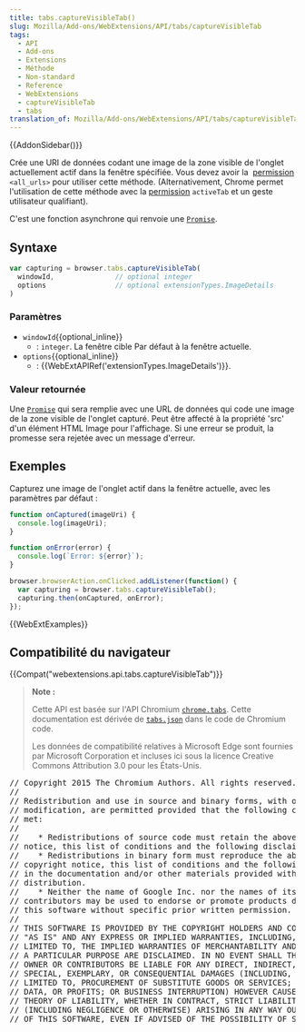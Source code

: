```yaml
---
title: tabs.captureVisibleTab()
slug: Mozilla/Add-ons/WebExtensions/API/tabs/captureVisibleTab
tags:
  - API
  - Add-ons
  - Extensions
  - Méthode
  - Non-standard
  - Reference
  - WebExtensions
  - captureVisibleTab
  - tabs
translation_of: Mozilla/Add-ons/WebExtensions/API/tabs/captureVisibleTab
---
```

{{AddonSidebar()}}

Crée une URI de données codant une image de la zone visible de l'onglet actuellement actif dans la fenêtre spécifiée. Vous devez avoir la  [permission](/fr/Add-ons/WebExtensions/manifest.json/permissions) `<all_urls>` pour utiliser cette méthode. (Alternativement, Chrome permet l'utilisation de cette méthode avec la [permission](/fr/Add-ons/WebExtensions/manifest.json/permissions) `activeTab` et un geste utilisateur qualifiant).

C'est une fonction asynchrone qui renvoie une [`Promise`](/fr/docs/Web/JavaScript/Reference/Objets_globaux/Promise).

## Syntaxe

```js
var capturing = browser.tabs.captureVisibleTab(
  windowId,               // optional integer
  options                 // optional extensionTypes.ImageDetails
)
```

### Paramètres

- `windowId`{{optional_inline}}
  - : `integer`. La fenêtre cible Par défaut à la fenêtre actuelle.
- `options`{{optional_inline}}
  - : {{WebExtAPIRef('extensionTypes.ImageDetails')}}.

### Valeur retournée

Une [`Promise`](/fr/docs/Web/JavaScript/Reference/Objets_globaux/Promise) qui sera remplie avec une URL de données qui code une image de la zone visible de l'onglet capturé. Peut être affecté à la propriété 'src' d'un élément HTML Image pour l'affichage. Si une erreur se produit, la promesse sera rejetée avec un message d'erreur.

## Exemples

Capturez une image de l'onglet actif dans la fenêtre actuelle, avec les paramètres par défaut :

```js
function onCaptured(imageUri) {
  console.log(imageUri);
}

function onError(error) {
  console.log(`Error: ${error}`);
}

browser.browserAction.onClicked.addListener(function() {
  var capturing = browser.tabs.captureVisibleTab();
  capturing.then(onCaptured, onError);
});
```

{{WebExtExamples}}

## Compatibilité du navigateur

{{Compat("webextensions.api.tabs.captureVisibleTab")}}

> **Note :**
>
> Cette API est basée sur l'API Chromium [`chrome.tabs`](https://developer.chrome.com/extensions/tabs#method-executeScript). Cette documentation est dérivée de [`tabs.json`](https://chromium.googlesource.com/chromium/src/+/master/chrome/common/extensions/api/tabs.json) dans le code de Chromium code.
>
> Les données de compatibilité relatives à Microsoft Edge sont fournies par Microsoft Corporation et incluses ici sous la licence Creative Commons Attribution 3.0 pour les États-Unis.

<div class="hidden"><pre>// Copyright 2015 The Chromium Authors. All rights reserved.
//
// Redistribution and use in source and binary forms, with or without
// modification, are permitted provided that the following conditions are
// met:
//
//    * Redistributions of source code must retain the above copyright
// notice, this list of conditions and the following disclaimer.
//    * Redistributions in binary form must reproduce the above
// copyright notice, this list of conditions and the following disclaimer
// in the documentation and/or other materials provided with the
// distribution.
//    * Neither the name of Google Inc. nor the names of its
// contributors may be used to endorse or promote products derived from
// this software without specific prior written permission.
//
// THIS SOFTWARE IS PROVIDED BY THE COPYRIGHT HOLDERS AND CONTRIBUTORS
// "AS IS" AND ANY EXPRESS OR IMPLIED WARRANTIES, INCLUDING, BUT NOT
// LIMITED TO, THE IMPLIED WARRANTIES OF MERCHANTABILITY AND FITNESS FOR
// A PARTICULAR PURPOSE ARE DISCLAIMED. IN NO EVENT SHALL THE COPYRIGHT
// OWNER OR CONTRIBUTORS BE LIABLE FOR ANY DIRECT, INDIRECT, INCIDENTAL,
// SPECIAL, EXEMPLARY, OR CONSEQUENTIAL DAMAGES (INCLUDING, BUT NOT
// LIMITED TO, PROCUREMENT OF SUBSTITUTE GOODS OR SERVICES; LOSS OF USE,
// DATA, OR PROFITS; OR BUSINESS INTERRUPTION) HOWEVER CAUSED AND ON ANY
// THEORY OF LIABILITY, WHETHER IN CONTRACT, STRICT LIABILITY, OR TORT
// (INCLUDING NEGLIGENCE OR OTHERWISE) ARISING IN ANY WAY OUT OF THE USE
// OF THIS SOFTWARE, EVEN IF ADVISED OF THE POSSIBILITY OF SUCH DAMAGE.
</pre></div>
